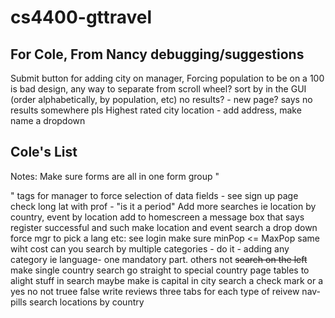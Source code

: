 # cs4400-gttravel

## For Cole, From Nancy debugging/suggestions
Submit button for adding city on manager,
Forcing population to be on a 100 is bad design, any way to separate from scroll wheel?
sort by in the GUI (order alphabetically, by population, etc)
no results? - new page? says no results somewhere pls
Highest rated city
location - add address, make name a dropdown


## Cole's List
Notes: Make sure forms are all in one form group
"<form>" tags for manager to force selection of data fields - see sign up page
check long lat with prof - "is it a period"
Add more searches ie location by country, event by location
add to homescreen a message box that says register successful and such
make location and event search a drop down
force mgr to pick a lang etc: see login
make sure minPop <= MaxPop same wiht cost
can you search by multiple categories - do it - adding any category ie language- one mandatory part. others not
~~search on the left~~
make single country search go straight to special country page
tables to alight stuff in search maybe
make is capital in city search a check mark or a yes no not truee false
write reviews three tabs for each type of reivew nav-pills
search locations by country